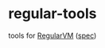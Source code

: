 
# regular-tools

tools for [RegularVM](https://github.com/regular-vm) ([spec](https://github.com/regular-vm/specification))
